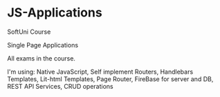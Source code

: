 # JS-Applications
SoftUni Course

Single Page Applications

All exams in the course.

I'm using: Native JavaScript, Self implement Routers, Handlebars Templates, Lit-html Templates, Page Router, FireBase for server and DB, REST API Services, CRUD operations
